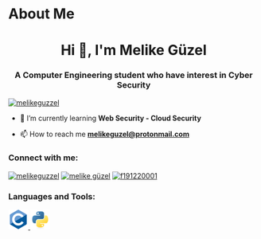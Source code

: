 # About Me
<h1 align="center">Hi 👋, I'm Melike Güzel</h1>
<h3 align="center">A Computer Engineering student who have interest in Cyber Security</h3>

<p align="left"> <a href="https://twitter.com/melikeguzzel" target="blank"><img src="https://img.shields.io/twitter/follow/melikeguzzel?logo=twitter&style=for-the-badge" alt="melikeguzzel" /></a> </p>

- 🌱 I’m currently learning **Web Security - Cloud Security**

- 📫 How to reach me **melikeguzel@protonmail.com**

<h3 align="left">Connect with me:</h3>
<p align="left">
<a href="https://twitter.com/melikeguzzel" target="blank"><img align="center" src="https://raw.githubusercontent.com/rahuldkjain/github-profile-readme-generator/master/src/images/icons/Social/twitter.svg" alt="melikeguzzel" height="30" width="40" /></a>
<a href="https://linkedin.com/in/melike güzel" target="blank"><img align="center" src="https://raw.githubusercontent.com/rahuldkjain/github-profile-readme-generator/master/src/images/icons/Social/linked-in-alt.svg" alt="melike güzel" height="30" width="40" /></a>
<a href="https://www.hackerrank.com/f191220001" target="blank"><img align="center" src="https://raw.githubusercontent.com/rahuldkjain/github-profile-readme-generator/master/src/images/icons/Social/hackerrank.svg" alt="f191220001" height="30" width="40" /></a>
</p>

<h3 align="left">Languages and Tools:</h3>
<p align="left"> <a href="https://www.cprogramming.com/" target="_blank" rel="noreferrer"> <img src="https://raw.githubusercontent.com/devicons/devicon/master/icons/c/c-original.svg" alt="c" width="40" height="40"/> </a> <a href="https://www.python.org" target="_blank" rel="noreferrer"> <img src="https://raw.githubusercontent.com/devicons/devicon/master/icons/python/python-original.svg" alt="python" width="40" height="40"/> </a> </p>




